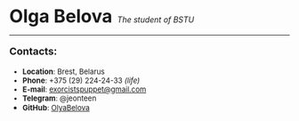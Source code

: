  <font size = 6> **Olga Belova**  </font>
*The student of BSTU*
*** 
<font size = 4> 

**Contacts:**

</font> 
<font size = 2> 

 + **Location**: Brest, Belarus
 + **Phone**: +375 (29) 224-24-33 *(life)*
 + **E-mail**: exorcistspuppet@gmail.com
 + **Telegram**: @jeonteen
 + **GitHub**: [OlyaBelova](https://github.com/OlyaBelova)</font>


